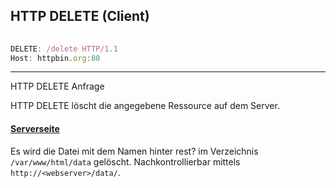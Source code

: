 ## HTTP DELETE (Client)

```js
                               
DELETE: /delete HTTP/1.1
Host: httpbin.org:80
```
- - -

HTTP DELETE Anfrage

HTTP DELETE löscht die angegebene Ressource auf dem Server.

#### [Serverseite](../HTTP_GET/cgi-bin/rest.txt) 

Es wird die Datei mit dem Namen hinter rest? im Verzeichnis `/var/www/html/data` gelöscht. Nachkontrollierbar mittels `http://<webserver>/data/`.